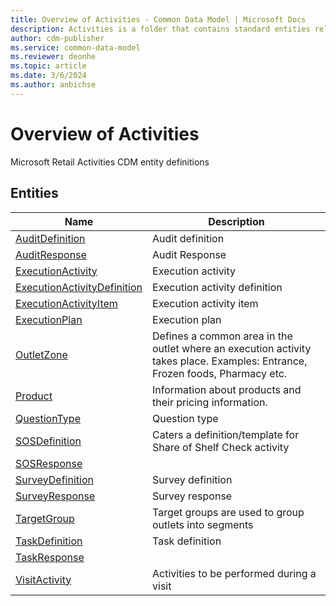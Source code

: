 ```yaml
---
title: Overview of Activities - Common Data Model | Microsoft Docs
description: Activities is a folder that contains standard entities related to the Common Data Model.
author: cdm-publisher
ms.service: common-data-model
ms.reviewer: deonhe
ms.topic: article
ms.date: 3/6/2024
ms.author: anbichse
---
```


# Overview of Activities

Microsoft Retail Activities CDM entity definitions  

## Entities

|Name|Description|
|---|---|
|[AuditDefinition](AuditDefinition.md)|Audit definition|
|[AuditResponse](AuditResponse.md)|Audit Response|
|[ExecutionActivity](ExecutionActivity.md)|Execution activity|
|[ExecutionActivityDefinition](ExecutionActivityDefinition.md)|Execution activity definition|
|[ExecutionActivityItem](ExecutionActivityItem.md)|Execution activity item|
|[ExecutionPlan](ExecutionPlan.md)|Execution plan|
|[OutletZone](OutletZone.md)|Defines a common area in the outlet where an execution activity takes place. Examples: Entrance, Frozen foods, Pharmacy etc.|
|[Product](Product.md)|Information about products and their pricing information.|
|[QuestionType](QuestionType.md)|Question type|
|[SOSDefinition](SOSDefinition.md)|Caters a definition/template for Share of Shelf Check activity|
|[SOSResponse](SOSResponse.md)||
|[SurveyDefinition](SurveyDefinition.md)|Survey definition|
|[SurveyResponse](SurveyResponse.md)|Survey response|
|[TargetGroup](TargetGroup.md)|Target groups are used to group outlets into segments|
|[TaskDefinition](TaskDefinition.md)|Task definition|
|[TaskResponse](TaskResponse.md)||
|[VisitActivity](VisitActivity.md)|Activities to be performed during a visit|
